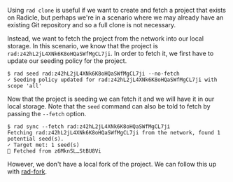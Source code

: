 Using `rad clone` is useful if we want to create and fetch a project
that exists on Radicle, but perhaps we're in a scenario where we may
already have an existing Git repository and so a full clone is not
necessary.

Instead, we want to fetch the project from the network into our local
storage. In this scenario, we know that the project is
`rad:z42hL2jL4XNk6K8oHQaSWfMgCL7ji`. In order to fetch it, we first
have to update our seeding policy for the project.

```
$ rad seed rad:z42hL2jL4XNk6K8oHQaSWfMgCL7ji --no-fetch
✓ Seeding policy updated for rad:z42hL2jL4XNk6K8oHQaSWfMgCL7ji with scope 'all'
```

Now that the project is seeding we can fetch it and we will have it in
our local storage. Note that the `seed` command can also be told to fetch
by passing the `--fetch` option.

```
$ rad sync --fetch rad:z42hL2jL4XNk6K8oHQaSWfMgCL7ji
Fetching rad:z42hL2jL4XNk6K8oHQaSWfMgCL7ji from the network, found 1 potential seed(s).
✓ Target met: 1 seed(s)
🌱 Fetched from z6MknSL…StBU8Vi
```

However, we don't have a local fork of the project. We can follow this
up with [rad-fork](rad-fork.md).
